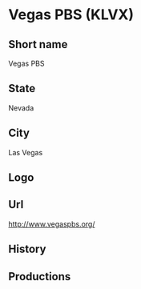 # Vegas PBS (KLVX)

## Short name

Vegas PBS

## State

Nevada

## City

Las Vegas

## Logo



## Url

http://www.vegaspbs.org/

## History



## Productions



